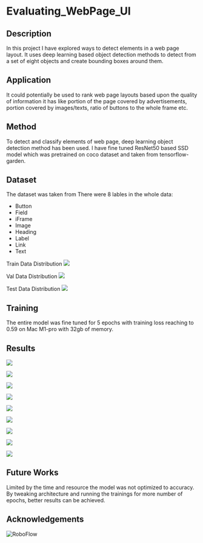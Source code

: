 # Evaluating_WebPage_UI

## Description
In this project I have explored ways to detect elements in a web page layout. It uses deep learning based object detection methods to detect from a set of eight objects and create bounding boxes around them.

## Application
It could potentially be used to rank web page layouts based upon the quality of information it has like portion of the page covered by advertisements, portion covered by images/texts, ratio of buttons to the whole frame etc.

## Method
To detect and classify elements of web page, deep learning object detection method has been used. I have fine tuned ResNet50 based SSD model which was pretrained on coco dataset and taken from tensorflow-garden.

## Dataset
The dataset was taken from [](!https://public.roboflow.com/object-detection/website-screenshots)
There were 8 lables in the whole data:
- Button
- Field
- iFrame
- Image
- Heading
- Label
- Link
- Text

Train Data Distribution
![](https://github.com/Ayush-Mi/Evaluating_WebPage_UI/blob/main/img/train.png)

Val Data Distribution
![](https://github.com/Ayush-Mi/Evaluating_WebPage_UI/blob/main/img/val.png)

Test Data Distribution
![](https://github.com/Ayush-Mi/Evaluating_WebPage_UI/blob/main/img/test.png)

## Training
The entire model was fine tuned for 5 epochs with training loss reaching to 0.59 on Mac M1-pro with 32gb of memory.

## Results

![](https://github.com/Ayush-Mi/Evaluating_WebPage_UI/blob/main/results/gif_frame_118.jpg)

![](https://github.com/Ayush-Mi/Evaluating_WebPage_UI/blob/main/results/gif_frame_119.jpg)

![](https://github.com/Ayush-Mi/Evaluating_WebPage_UI/blob/main/results/gif_frame_110.jpg)

![](https://github.com/Ayush-Mi/Evaluating_WebPage_UI/blob/main/results/gif_frame_111.jpg)

![](https://github.com/Ayush-Mi/Evaluating_WebPage_UI/blob/main/results/gif_frame_112.jpg)

![](https://github.com/Ayush-Mi/Evaluating_WebPage_UI/blob/main/results/gif_frame_113.jpg)

![](https://github.com/Ayush-Mi/Evaluating_WebPage_UI/blob/main/results/gif_frame_114.jpg)

![](https://github.com/Ayush-Mi/Evaluating_WebPage_UI/blob/main/results/gif_frame_115.jpg)

![](https://github.com/Ayush-Mi/Evaluating_WebPage_UI/blob/main/results/gif_frame_116.jpg)

## Future Works
Limited by the time and resource the model was not optimized to accuracy. By tweaking architecture and running the trainings for more number of epochs, better results can be achieved.

## Acknowledgements
![RoboFlow](https://public.roboflow.com/object-detection/website-screenshots)
